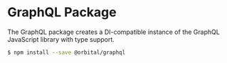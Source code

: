 # GraphQL Package

<type-card type="package"></type-card>

The GraphQL package creates a DI-compatible instance of the GraphQL JavaScript library with type support.

```sh
$ npm install --save @orbital/graphql
```
